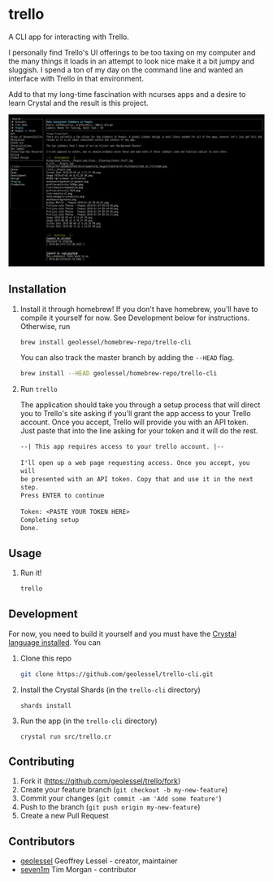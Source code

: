 # trello

A CLI app for interacting with Trello.

I personally find Trello's UI offerings to be too taxing on my computer and
the many things it loads in an attempt to look nice make it a bit jumpy and
sluggish. I spend a ton of my day on the command line and wanted an interface with
Trello in that environment.

Add to that my long-time fascination with ncurses apps and a desire to learn Crystal
and the result is this project.

<img src="support/staging-screenshot.png" alt="trello cli app screenshot" />

## Installation

1. Install it through homebrew! If you don't have homebrew, you'll have to compile it
   yourself for now. See Development below for instructions. Otherwise, run
   ```sh
   brew install geolessel/homebrew-repo/trello-cli
   ```

   You can also track the master branch by adding the `--HEAD` flag.
   ```sh
   brew install --HEAD geolessel/homebrew-repo/trello-cli
   ```
2. Run `trello`

   The application should take you through a setup process that will direct
   you to Trello's site asking if you'll grant the app access to your Trello
   account. Once you accept, Trello will provide you with an API token. Just
   paste that into the line asking for your token and it will do the rest.

   ```
   --| This app requires access to your trello account. |--

   I'll open up a web page requesting access. Once you accept, you will
   be presented with an API token. Copy that and use it in the next step.
   Press ENTER to continue

   Token: <PASTE YOUR TOKEN HERE>
   Completing setup
   Done.
   ```

## Usage

1. Run it!
   ```sh
   trello
   ```

## Development

For now, you need to build it yourself and you must have the
[Crystal language installed](https://crystal-lang.org/docs/installation/). You can

1. Clone this repo
   ```sh
   git clone https://github.com/geolessel/trello-cli.git
   ```
2. Install the Crystal Shards (in the `trello-cli` directory)
   ```
   shards install
   ```
3. Run the app (in the `trello-cli` directory)
   ```
   crystal run src/trello.cr
   ```

## Contributing

1. Fork it (<https://github.com/geolessel/trello/fork>)
2. Create your feature branch (`git checkout -b my-new-feature`)
3. Commit your changes (`git commit -am 'Add some feature'`)
4. Push to the branch (`git push origin my-new-feature`)
5. Create a new Pull Request

## Contributors

- [geolessel](https://github.com/geolessel) Geoffrey Lessel - creator, maintainer
- [seven1m](https://github.com/seven1m) Tim Morgan - contributor

